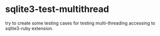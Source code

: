 sqlite3-test-multithread
========================

try to create some testing cases for testing multi-threading accessing to sqlite3-ruby extension.